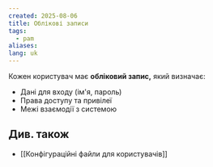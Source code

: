 ```yaml
---
created: 2025-08-06
title: Облікові записи
tags:
  - pam
aliases: 
lang: uk
---
```

Кожен користувач має **обліковий запис,** який визначає:

- Дані для входу (ім'я, пароль)
- Права доступу та привілеї
- Межі взаємодії з системою

## Див. також

- [[Конфігураційні файли для користувачів]]